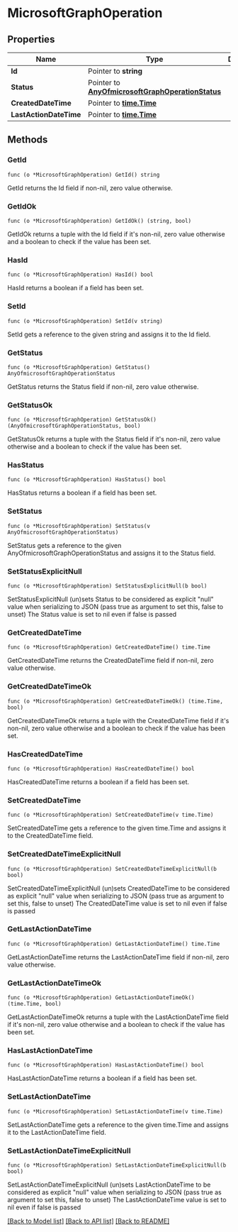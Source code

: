 # MicrosoftGraphOperation

## Properties

Name | Type | Description | Notes
------------ | ------------- | ------------- | -------------
**Id** | Pointer to **string** |  | [optional] 
**Status** | Pointer to [**AnyOfmicrosoftGraphOperationStatus**](anyOf&lt;microsoft.graph.operationStatus&gt;.md) |  | [optional] 
**CreatedDateTime** | Pointer to [**time.Time**](time.Time.md) |  | [optional] 
**LastActionDateTime** | Pointer to [**time.Time**](time.Time.md) |  | [optional] 

## Methods

### GetId

`func (o *MicrosoftGraphOperation) GetId() string`

GetId returns the Id field if non-nil, zero value otherwise.

### GetIdOk

`func (o *MicrosoftGraphOperation) GetIdOk() (string, bool)`

GetIdOk returns a tuple with the Id field if it's non-nil, zero value otherwise
and a boolean to check if the value has been set.

### HasId

`func (o *MicrosoftGraphOperation) HasId() bool`

HasId returns a boolean if a field has been set.

### SetId

`func (o *MicrosoftGraphOperation) SetId(v string)`

SetId gets a reference to the given string and assigns it to the Id field.

### GetStatus

`func (o *MicrosoftGraphOperation) GetStatus() AnyOfmicrosoftGraphOperationStatus`

GetStatus returns the Status field if non-nil, zero value otherwise.

### GetStatusOk

`func (o *MicrosoftGraphOperation) GetStatusOk() (AnyOfmicrosoftGraphOperationStatus, bool)`

GetStatusOk returns a tuple with the Status field if it's non-nil, zero value otherwise
and a boolean to check if the value has been set.

### HasStatus

`func (o *MicrosoftGraphOperation) HasStatus() bool`

HasStatus returns a boolean if a field has been set.

### SetStatus

`func (o *MicrosoftGraphOperation) SetStatus(v AnyOfmicrosoftGraphOperationStatus)`

SetStatus gets a reference to the given AnyOfmicrosoftGraphOperationStatus and assigns it to the Status field.

### SetStatusExplicitNull

`func (o *MicrosoftGraphOperation) SetStatusExplicitNull(b bool)`

SetStatusExplicitNull (un)sets Status to be considered as explicit "null" value
when serializing to JSON (pass true as argument to set this, false to unset)
The Status value is set to nil even if false is passed
### GetCreatedDateTime

`func (o *MicrosoftGraphOperation) GetCreatedDateTime() time.Time`

GetCreatedDateTime returns the CreatedDateTime field if non-nil, zero value otherwise.

### GetCreatedDateTimeOk

`func (o *MicrosoftGraphOperation) GetCreatedDateTimeOk() (time.Time, bool)`

GetCreatedDateTimeOk returns a tuple with the CreatedDateTime field if it's non-nil, zero value otherwise
and a boolean to check if the value has been set.

### HasCreatedDateTime

`func (o *MicrosoftGraphOperation) HasCreatedDateTime() bool`

HasCreatedDateTime returns a boolean if a field has been set.

### SetCreatedDateTime

`func (o *MicrosoftGraphOperation) SetCreatedDateTime(v time.Time)`

SetCreatedDateTime gets a reference to the given time.Time and assigns it to the CreatedDateTime field.

### SetCreatedDateTimeExplicitNull

`func (o *MicrosoftGraphOperation) SetCreatedDateTimeExplicitNull(b bool)`

SetCreatedDateTimeExplicitNull (un)sets CreatedDateTime to be considered as explicit "null" value
when serializing to JSON (pass true as argument to set this, false to unset)
The CreatedDateTime value is set to nil even if false is passed
### GetLastActionDateTime

`func (o *MicrosoftGraphOperation) GetLastActionDateTime() time.Time`

GetLastActionDateTime returns the LastActionDateTime field if non-nil, zero value otherwise.

### GetLastActionDateTimeOk

`func (o *MicrosoftGraphOperation) GetLastActionDateTimeOk() (time.Time, bool)`

GetLastActionDateTimeOk returns a tuple with the LastActionDateTime field if it's non-nil, zero value otherwise
and a boolean to check if the value has been set.

### HasLastActionDateTime

`func (o *MicrosoftGraphOperation) HasLastActionDateTime() bool`

HasLastActionDateTime returns a boolean if a field has been set.

### SetLastActionDateTime

`func (o *MicrosoftGraphOperation) SetLastActionDateTime(v time.Time)`

SetLastActionDateTime gets a reference to the given time.Time and assigns it to the LastActionDateTime field.

### SetLastActionDateTimeExplicitNull

`func (o *MicrosoftGraphOperation) SetLastActionDateTimeExplicitNull(b bool)`

SetLastActionDateTimeExplicitNull (un)sets LastActionDateTime to be considered as explicit "null" value
when serializing to JSON (pass true as argument to set this, false to unset)
The LastActionDateTime value is set to nil even if false is passed

[[Back to Model list]](../README.md#documentation-for-models) [[Back to API list]](../README.md#documentation-for-api-endpoints) [[Back to README]](../README.md)


